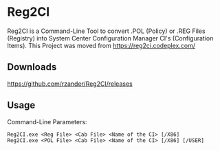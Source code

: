 # Reg2CI
Reg2CI is a Command-Line Tool to convert .POL (Policy) or .REG Files (Registry) into System Center Configuration Manager CI's (Configuration Items). This Project was moved from https://reg2ci.codeplex.com/

## Downloads
https://github.com/rzander/Reg2CI/releases

## Usage
Command-Line Parameters:
```
Reg2CI.exe <Reg File> <Cab File> <Name of the CI> [/X86]
Reg2CI.exe <POL File> <Cab File> <Name of the CI> [/X86] [/USER]
 ```
